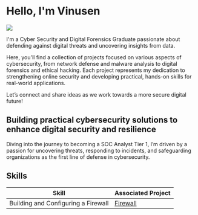 # Hello, I'm Vinusen 
<a href="https://www.linkedin.com/in/vinusen-krishnapillai-138299222/"><img src="https://img.shields.io/badge/-LinkedIn-0072b1?&style=for-the-badge&logo=linkedin&logoColor=white" /></a>

I'm a Cyber Security and Digital Forensics Graduate passionate about defending against digital threats and uncovering insights from data. 

Here, you'll find a collection of projects focused on various aspects of cybersecurity, from network defense and malware analysis to digital forensics and ethical hacking. Each project represents my dedication to strengthening online security and developing practical, hands-on skills for real-world applications. 

Let’s connect and share ideas as we work towards a more secure digital future!


## Building practical cybersecurity solutions to enhance digital security and resilience

Diving into the journey to becoming a SOC Analyst Tier 1, I’m driven by a passion for uncovering threats, responding to incidents, and safeguarding organizations as the first line of defense in cybersecurity.

## Skills

| Skill                                         | Associated Project         |
|-----------------------------------------------|----------------------------|
| Building and Configuring a Firewall          | <a href="https://google.com">Firewall</a>|


